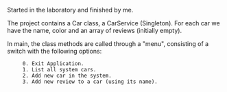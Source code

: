 Started in the laboratory and finished by me.

The project contains a Car class, a CarService (Singleton).
For each car we have the name, color and an array of reviews (initially empty).

In main, the class methods are called through a "menu", consisting of a switch with the following options:

         0. Exit Application.
         1. List all system cars.
         2. Add new car in the system.
         3. Add new review to a car (using its name).

